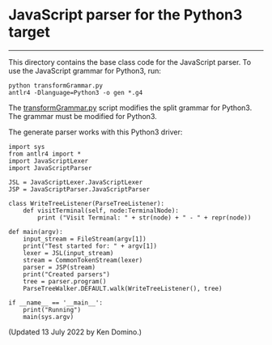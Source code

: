 # JavaScript parser for the Python3 target
---
This directory contains the base class code for the JavaScript parser. To use the
JavaScript grammar for Python3, run:
```
python transformGrammar.py
antlr4 -Dlanguage=Python3 -o gen *.g4
```
The [transformGrammar.py](https://github.com/antlr/grammars-v4/blob/master/javascript/javascript/Python3/transformGrammar.py) script modifies the split grammar for Python3.
The grammar must be modified for Python3.

The generate parser works with this Python3 driver:

```
import sys
from antlr4 import *
import JavaScriptLexer
import JavaScriptParser

JSL = JavaScriptLexer.JavaScriptLexer
JSP = JavaScriptParser.JavaScriptParser

class WriteTreeListener(ParseTreeListener):
    def visitTerminal(self, node:TerminalNode):
        print ("Visit Terminal: " + str(node) + " - " + repr(node))

def main(argv):
    input_stream = FileStream(argv[1])
    print("Test started for: " + argv[1])
    lexer = JSL(input_stream)
    stream = CommonTokenStream(lexer)
    parser = JSP(stream)
    print("Created parsers")
    tree = parser.program()
    ParseTreeWalker.DEFAULT.walk(WriteTreeListener(), tree)

if __name__ == '__main__':
    print("Running")
    main(sys.argv)
```

(Updated 13 July 2022 by Ken Domino.)
